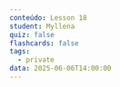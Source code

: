 ```yaml
---
conteúdo: Lesson 18
student: Myllena
quiz: false
flashcards: false
tags:
  - private
data: 2025-06-06T14:00:00
---
```

